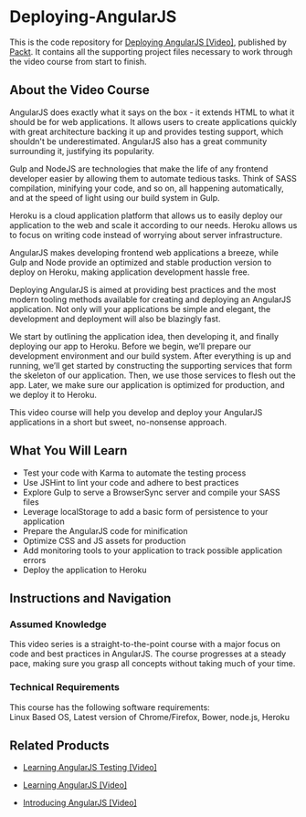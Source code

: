 


# Deploying-AngularJS
This is the code repository for [Deploying AngularJS [Video]](https://www.packtpub.com/web-development/deploying-angularjs-video), published by [Packt](https://www.packtpub.com/?utm_source=github). It contains all the supporting project files necessary to work through the video course from start to finish.
## About the Video Course
AngularJS does exactly what it says on the box - it extends HTML to what it should be for web applications. It allows users to create applications quickly with great architecture backing it up and provides testing support, which shouldn't be underestimated. AngularJS also has a great community surrounding it, justifying its popularity.

Gulp and NodeJS are technologies that make the life of any frontend developer easier by allowing them to automate tedious tasks. Think of SASS compilation, minifying your code, and so on, all happening automatically, and at the speed of light using our build system in Gulp.

Heroku is a cloud application platform that allows us to easily deploy our application to the web and scale it according to our needs. Heroku allows us to focus on writing code instead of worrying about server infrastructure.

AngularJS makes developing frontend web applications a breeze, while Gulp and Node provide an optimized and stable production version to deploy on Heroku, making application development hassle free.


Deploying AngularJS is aimed at providing best practices and the most modern tooling methods available for creating and deploying an AngularJS application. Not only will your applications be simple and elegant, the development and deployment will also be blazingly fast.

We start by outlining the application idea, then developing it, and finally deploying our app to Heroku. Before we begin, we’ll prepare our development environment and our build system. After everything is up and running, we’ll get started by constructing the supporting services that form the skeleton of our application. Then, we use those services to flesh out the app. Later, we make sure our application is optimized for production, and we deploy it to Heroku.

This video course will help you develop and deploy your AngularJS applications in a short but sweet, no-nonsense approach.

<H2>What You Will Learn</H2>
<DIV class=book-info-will-learn-text>
<UL>
<LI>Test your code with Karma to automate the testing process
<LI>Use JSHint to lint your code and adhere to best practices 
<LI>Explore Gulp to serve a BrowserSync server and compile your SASS files
<LI>Leverage localStorage to add a basic form of persistence to your application
<LI>Prepare the AngularJS code for minification
<LI>Optimize CSS and JS assets for production
<LI>Add monitoring tools to your application to track possible application errors 
<LI>Deploy the application to Heroku </LI></UL></DIV>

## Instructions and Navigation
### Assumed Knowledge
This video series is a straight-to-the-point course with a major focus on code and best practices in AngularJS. The course progresses at a steady pace, making sure you grasp all concepts without taking much of your time.
### Technical Requirements
This course has the following software requirements:<br/>
Linux Based OS, Latest version of Chrome/Firefox, Bower, node.js, Heroku

## Related Products
* [Learning AngularJS Testing [Video]](https://www.packtpub.com/web-development/learning-angularjs-testing-video)

* [Learning AngularJS [Video]](https://www.packtpub.com/web-development/learning-angularjs-video)

* [Introducing AngularJS [Video]](https://www.packtpub.com/web-development/introducing-angularjs-video)

